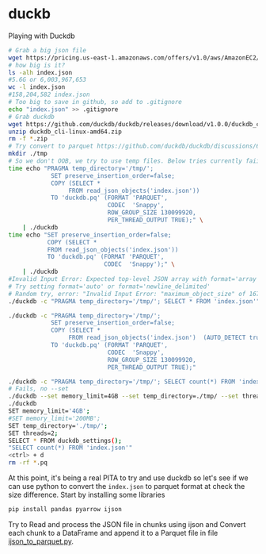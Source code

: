 # duckb
Playing with Duckdb

```bash
# Grab a big json file
wget https://pricing.us-east-1.amazonaws.com/offers/v1.0/aws/AmazonEC2/current/index.json
# how big is it?
ls -alh index.json
#5.6G or 6,003,967,653
wc -l index.json 
#158,204,582 index.json
# Too big to save in github, so add to .gitignore
echo "index.json" >> .gitignore
# Grab duckdb
wget https://github.com/duckdb/duckdb/releases/download/v1.0.0/duckdb_cli-linux-amd64.zip
unzip duckdb_cli-linux-amd64.zip
rm -f *.zip
# Try convert to parquet https://github.com/duckdb/duckdb/discussions/6478
mkdir ./tmp
# So we don't OOB, we try to use temp files. Below tries currently faii
time echo "PRAGMA temp_directory='/tmp/';
            SET preserve_insertion_order=false;
            COPY (SELECT *
                 FROM read_json_objects('index.json'))
            TO 'duckdb.pq' (FORMAT 'PARQUET',
                            CODEC  'Snappy',
                            ROW_GROUP_SIZE 130099920,
                            PER_THREAD_OUTPUT TRUE);" \
    | ./duckdb
time echo "SET preserve_insertion_order=false;
           COPY (SELECT *
           FROM read_json_objects('index.json'))
           TO 'duckdb.pq' (FORMAT 'PARQUET',
                           CODEC  'Snappy');" \
    | ./duckdb
#Invalid Input Error: Expected top-level JSON array with format='array', but first character is '{' in file "index.json".
# Try setting format='auto' or format='newline_delimited'
# Random try, error: "Invalid Input Error: "maximum_object_size" of 16777216 bytes exceeded while reading file "index.json" (>33554428 bytes). Try increasing "maximum_object_size"."
./duckdb -c "PRAGMA temp_directory='/tmp/'; SELECT * FROM 'index.json'"

./duckdb -c "PRAGMA temp_directory='/tmp/';
            SET preserve_insertion_order=false;
            COPY (SELECT *
                 FROM read_json_objects('index.json')  (AUTO_DETECT true))
            TO 'duckdb.pq' (FORMAT 'PARQUET',
                            CODEC  'Snappy',
                            ROW_GROUP_SIZE 130099920,
                            PER_THREAD_OUTPUT TRUE);"

./duckdb -c "PRAGMA temp_directory='/tmp/'; SELECT count(*) FROM 'index.json'"
# Fails, no --set
./duckdb --set memory_limit=4GB --set temp_directory=./tmp/ --set threads=4 -C "SELECT count(*) FROM 'index.json'"
./duckdb
SET memory_limit='4GB';
#SET memory_limit='200MB';
SET temp_directory='./tmp/';
SET threads=2;
SELECT * FROM duckdb_settings();
"SELECT count(*) FROM 'index.json'"
<ctrl> + d
rm -rf *.pq
```

At this point, it's being a real PITA to try and use duckdb so let's see if we can use python to convert the `index.json` to parquet format at check the size difference.
Start by installing some libraries
```bash
pip install pandas pyarrow ijson
```

Try to Read and process the JSON file in chunks using ijson and Convert each chunk to a DataFrame and append it to a Parquet file in file [ijson_to_parquet.py](./ijson_to_parquet.py).


